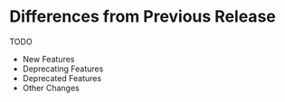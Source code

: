 # Differences from Previous Release

TODO

   * New Features
   * Deprecating Features
   * Deprecated Features
   * Other Changes
